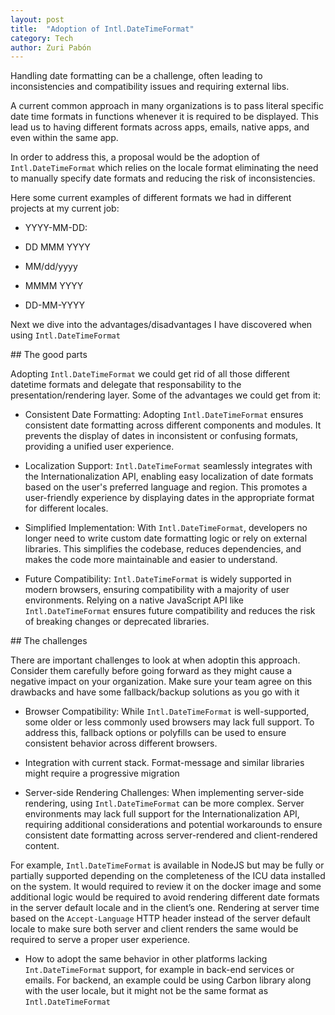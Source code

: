 ```yaml
---
layout: post
title:  "Adoption of Intl.DateTimeFormat"
category: Tech
author: Zuri Pabón
---
```


Handling date formatting can be a challenge, often leading to inconsistencies and compatibility issues and requiring external libs. 

A current common approach in many organizations is to pass literal specific date time formats in functions whenever it is required to be displayed. This lead us to having different formats across apps, emails, native apps, and even within the same app. 

In order to address this, a proposal would be the adoption of `Intl.DateTimeFormat` which relies on the locale format eliminating the need to manually specify date formats and reducing the risk of inconsistencies.

Here some current examples of different formats we had in different projects at my current job:

* YYYY-MM-DD:

* DD MMM YYYY

* MM/dd/yyyy

* MMMM YYYY

* DD-MM-YYYY

Next we dive into the advantages/disadvantages I have discovered when using `Intl.DateTimeFormat`


## The good parts

Adopting `Intl.DateTimeFormat` we could get rid of all those different datetime formats and delegate that responsability to the presentation/rendering layer. Some of the advantages we could get from it:

* Consistent Date Formatting: Adopting `Intl.DateTimeFormat` ensures consistent date formatting across different components and modules. It prevents the display of dates in inconsistent or confusing formats, providing a unified user experience.

* Localization Support: `Intl.DateTimeFormat` seamlessly integrates with the Internationalization API, enabling easy localization of date formats based on the user's preferred language and region. This promotes a user-friendly experience by displaying dates in the appropriate format for different locales.

* Simplified Implementation: With `Intl.DateTimeFormat`, developers no longer need to write custom date formatting logic or rely on external libraries. This simplifies the codebase, reduces dependencies, and makes the code more maintainable and easier to understand.

* Future Compatibility: `Intl.DateTimeFormat` is widely supported in modern browsers, ensuring compatibility with a majority of user environments. Relying on a native JavaScript API like `Intl.DateTimeFormat` ensures future compatibility and reduces the risk of breaking changes or deprecated libraries.


## The challenges

There are important challenges to look at when adoptin this approach. Consider them carefully before going forward as they might cause a negative impact on your organization. Make sure your team agree on this drawbacks and have some fallback/backup solutions as you go with it

* Browser Compatibility: While `Intl.DateTimeFormat` is well-supported, some older or less commonly used browsers may lack full support. To address this, fallback options or polyfills can be used to ensure consistent behavior across different browsers.

* Integration with current stack. Format-message and similar libraries might require a progressive migration

* Server-side Rendering Challenges: When implementing server-side rendering, using `Intl.DateTimeFormat` can be more complex. Server environments may lack full support for the Internationalization API, requiring additional considerations and potential workarounds to ensure consistent date formatting across server-rendered and client-rendered content.

For example, `Intl.DateTimeFormat` is available in NodeJS but may be fully or partially supported depending on the completeness of the ICU data installed on the system. It would required to review it on the docker image and some additional logic would be required to avoid rendering different date formats in the server default locale and in the client’s one. Rendering at server time based on the `Accept-Language` HTTP header instead of the server default locale to make sure both server and client renders the same would be required to serve a proper user experience.

* How to adopt the same behavior in other platforms lacking `Int.DateTimeFormat` support, for example in back-end services or emails. For backend, an example could be using Carbon library along with the user locale, but it might not be the same format as `Intl.DateTimeFormat`